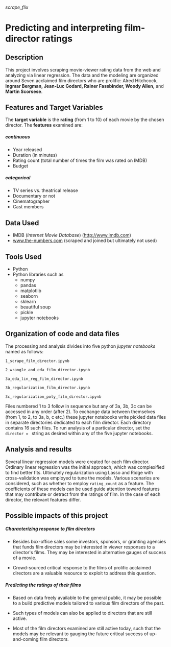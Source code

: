 ###### scrape_flix

# Predicting and interpreting film-director ratings
## Description

This project involves scraping movie-viewer rating data from the web and analyzing via linear regression. The data and the modeling are organized around Seven acclaimed film directors who are prolific: Alred Hitchcock, **Ingmar Bergman, Jean-Luc Godard, Rainer Fassbinder, Woody Allen,** and **Martin Scorsese**.



## Features and Target Variables
The **target variable** is the **rating** (from 1 to 10) of each movie by the chosen director.
The **features** examined are:
##### continuous
* Year released
* Duration (in minutes)
* Rating count (total number of times the film was rated on IMDB)
* Budget

##### categorical
* TV series vs. theatrical release
* Documentary or not
* Cinematographer
* Cast members


## Data Used
* IMDB (_Internet Movie Database_) (http://www.imdb.com)
* www.the-numbers.com (scraped and joined but ultimately not used)

## Tools Used
* Python
* Python libraries such as
  * numpy
  * pandas
  * matplotlib
  * seaborn
  * sklearn
  * beautiful soup
  * pickle
  * jupyter notebooks

## Organization of code and data files

The processing and analysis divides into five python _jupyter notebooks_ named as follows:

`1_scrape_film_director.ipynb`

`2_wrangle_and_eda_film_director.ipynb`

`3a_eda_lin_reg_film_director.ipynb`

`3b_regularization_film_director.ipynb`

`3c_regularization_poly_film_director.ipynb`

Files numbered 1 to 3 follow in sequence but any of 3a, 3b, 3c can be accessed in any order (after 2). To exchange data between themselves (from 1, to 2, to 3a, b, c etc.) these jupyter notebooks write pickled data files in separate directories dedicated to each film director. Each directory contains 16 such files. To run analysis of a particular director, set the `director = ` string as desired within any of the five jupyter notebooks.

## Analysis and results
Several linear regression models were created for each film director. Ordinary linear regression was the initial approach, which was complexified to find better fits.  Ultimately regularization using Lasso and Ridge with cross-validation was employed to tune the models. Various scenarios are considered, such as whether to employ `rating_count` as a feature. The coefficients of these models can be used guide attention toward features that may contribute or detract from the ratings of film. In the case of each director, the relevant features differ.

## Possible impacts of this project

##### Characterizing response to film directors
* Besides box-office sales some investors, sponsors, or granting agencies that funds film directors may be interested in viewer responses to a director's films. They may be interested in alternative gauges of success of a movie.

* Crowd-sourced critical response to the films of prolific acclaimed directors are a valuable resource to exploit to address this question.

##### Predicting the ratings of their films
* Based on data freely available to the general public, it may be possible to a build predictive models tailored to various film directors of the past.

* Such types of models can also be applied to directors that are still active.

* Most of the film directors examined are still active today, such that the models may be relevant to gauging the future critical success of up-and-coming film directors.
